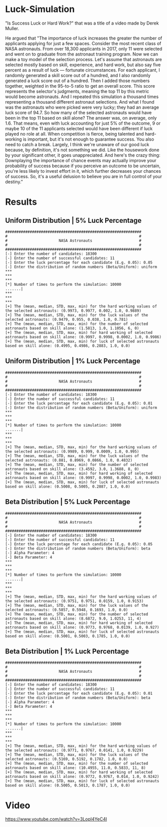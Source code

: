 # Luck-Simulation
"Is Success Luck or Hard Work?" that was a title of a video made by Derek Muller.

He argued that "The importance of luck increases the greater the number of applicants applying for just a few spaces. Consider the most recent class of NASA astronauts. From over 18,300 applicants in 2017, only 11 were selected and went on to graduate from the astronaut training program. Now we can make a toy model of the selection process. Let's assume that astronauts are selected mostly based on skill, experience, and hard work, but also say five percent as a result of luck — fortunate circumstances. For each applicant, I randomly generated a skill score out of a hundred,  and I also randomly generated a luck score out of a hundred. Then I added those numbers together, weighted in the 95-to-5 ratio to get an overall score. This score represents the selector's judgments, meaning the top 11 by this metric would become astronauts. And I repeated this simulation a thousand times representing a thousand different astronaut selections. And what I found was the astronauts who were picked were very lucky; they had an average luck score of 94.7. So how many of the selected astronauts would have been in the top 11 based on skill alone? The answer was, on average, only 1.6. That means, even with luck accounting for just 5% of the outcome, 9 or maybe 10 of the 11 applicants selected would have been different if luck played no role at all. When competition is fierce, being talented and hard-working is important, but it's not enough to guarantee success. You also need to catch a break. Largely, I think we're unaware of our good luck because, by definition, it's not something we did. Like the housework done by your significant other, it goes unappreciated. And here's the crazy thing: Downplaying the importance of chance events may actually improve your probability of success because if you perceive an outcome to be uncertain, you're less likely to invest effort in it, which further decreases your chances of success. So, it's a useful delusion to believe you are in full control of your destiny."

# Results 
## Uniform Distribution | 5% Luck Percentage
```
#############################################################
#                                                           #
#                       NASA Astronauts                     #
#                                                           #
#############################################################
[-] Enter the number of candidates: 18300
[-] Enter the number of successful candidates: 11
[-] Enter the luck percentage for each candidate (E.g. 0.05): 0.05
[-] Enter the distribution of random numbers (Beta/Uniform): uniform
***
***
***
[*] Number of times to perform the simulation: 10000
.......|
***
***
***
[+] The (mean, median, STD, max, min) for the hard working values of the selected astronauts: (0.9973, 0.9977, 0.002, 1.0, 0.9889)
[+] The (mean, median, STD, max, min) for the luck values of the selected astronauts: (0.9479, 0.955, 0.038, 1.0, 0.781)
[+] The (mean, median, STD, max, min) for the number of selected astronauts based on skill alone: (1.5813, 1.0, 1.1056, 6, 0)
[+] The (mean, median, STD, max, min) for hard working of selected astronauts based on skill alone: (0.9997, 0.9998, 0.0002, 1.0, 0.9986)
[+] The (mean, median, STD, max, min) for luck of selected astronauts based on skill alone: (0.4995, 0.4986, 0.2883, 1.0, 0.0)
```
## Uniform Distribution | 1% Luck Percentage
```
#############################################################
#                                                           #
#                       NASA Astronauts                     #
#                                                           #
#############################################################
[-] Enter the number of candidates: 18300
[-] Enter the number of successful candidates: 11
[-] Enter the luck percentage for each candidate (E.g. 0.05): 0.01
[-] Enter the distribution of random numbers (Beta/Uniform): uniform
***
***
***
[*] Number of times to perform the simulation: 10000
.......|
***
***
***
[+] The (mean, median, STD, max, min) for the hard working values of the selected astronauts: (0.9989, 0.999, 0.0009, 1.0, 0.995)
[+] The (mean, median, STD, max, min) for the luck values of the selected astronauts: (0.881, 0.8969, 0.0866, 1.0, 0.4832)
[+] The (mean, median, STD, max, min) for the number of selected astronauts based on skill alone: (3.4592, 3.0, 1.3688, 8, 0)
[+] The (mean, median, STD, max, min) for hard working of selected astronauts based on skill alone: (0.9997, 0.9998, 0.0002, 1.0, 0.9983)
[+] The (mean, median, STD, max, min) for luck of selected astronauts based on skill alone: (0.5008, 0.5005, 0.2887, 1.0, 0.0)
```
## Beta Distribution | 5% Luck Percentage
```
#############################################################
#                                                           #
#                       NASA Astronauts                     #
#                                                           #
#############################################################
[-] Enter the number of candidates: 18300
[-] Enter the number of successful candidates: 11
[-] Enter the luck percentage for each candidate (E.g. 0.05): 0.05
[-] Enter the distribution of random numbers (Beta/Uniform): beta
[-] Alpha Parameter: 4
[-] Beta Parameter: 4
***
***
***
[*] Number of times to perform the simulation: 10000
.......|
***
***
***
[+] The (mean, median, STD, max, min) for the hard working values of the selected astronauts: (0.9751, 0.9751, 0.0159, 1.0, 0.9153)
[+] The (mean, median, STD, max, min) for the luck values of the selected astronauts: (0.5857, 0.5948, 0.1693, 1.0, 0.0)
[+] The (mean, median, STD, max, min) for the number of selected astronauts based on skill alone: (8.6872, 9.0, 1.0253, 11, 4)
[+] The (mean, median, STD, max, min) for hard working of selected astronauts based on skill alone: (0.9773, 0.9768, 0.0139, 1.0, 0.927)
[+] The (mean, median, STD, max, min) for luck of selected astronauts based on skill alone: (0.5001, 0.5003, 0.1785, 1.0, 0.0)
```
## Beta Distribution | 1% Luck Percentage
```
#############################################################
#                                                           #
#                       NASA Astronauts                     #
#                                                           #
#############################################################
[-] Enter the number of candidates: 18300
[-] Enter the number of successful candidates: 11
[-] Enter the luck percentage for each candidate (E.g. 0.05): 0.01
[-] Enter the distribution of random numbers (Beta/Uniform): beta
[-] Alpha Parameter: 4
[-] Beta Parameter: 4
***
***
***
[*] Number of times to perform the simulation: 10000
.......|
***
***
***
[+] The (mean, median, STD, max, min) for the hard working values of the selected astronauts: (0.9771, 0.9767, 0.0141, 1.0, 0.9229)
[+] The (mean, median, STD, max, min) for the luck values of the selected astronauts: (0.5169, 0.5192, 0.1782, 1.0, 0.0)
[+] The (mean, median, STD, max, min) for the number of selected astronauts based on skill alone: (10.4955, 11.0, 0.5833, 11, 8)
[+] The (mean, median, STD, max, min) for hard working of selected astronauts based on skill alone: (0.9772, 0.9767, 0.014, 1.0, 0.9242)
[+] The (mean, median, STD, max, min) for luck of selected astronauts based on skill alone: (0.5005, 0.5013, 0.1787, 1.0, 0.0)
```

# Video 
https://www.youtube.com/watch?v=3LopI4YeC4I
